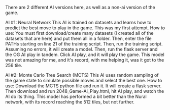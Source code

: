 There are 2 different AI versions here, as well as a non-ai version of the game. 


AI #1: Neural Network
This AI is trained on datasets and learns how to predict the best move to play in the game. This was my first attempt. 
How to use:
You must first download/create many datasets (I created all of the datasets that are here) and put them all in a folder. Then, enter the file PATHs starting on line 21 of the training script. Then, run the training script. Assuming no errors, it will create a model. Then, run the flask server and the OG AI play in tandem. Click AI play, and it will play the game.
This model was not amazing for me, and it's record, with me helping it, was it got to the 256 tile. 

AI #2: Monte Carlo Tree Search (MCTS)
This AI uses random sampling of the game state to simulate possible moves and select the best one.
How to use: 
Download the MCTS python file and run it. It will create a flask server. Then download and run 2048_Game-Ai_Play.html, hit AI play, and watch the AI do its thing.
This model has performed a bit better than the Nural network, with its record reaching the 512 tiles, but not further. 
